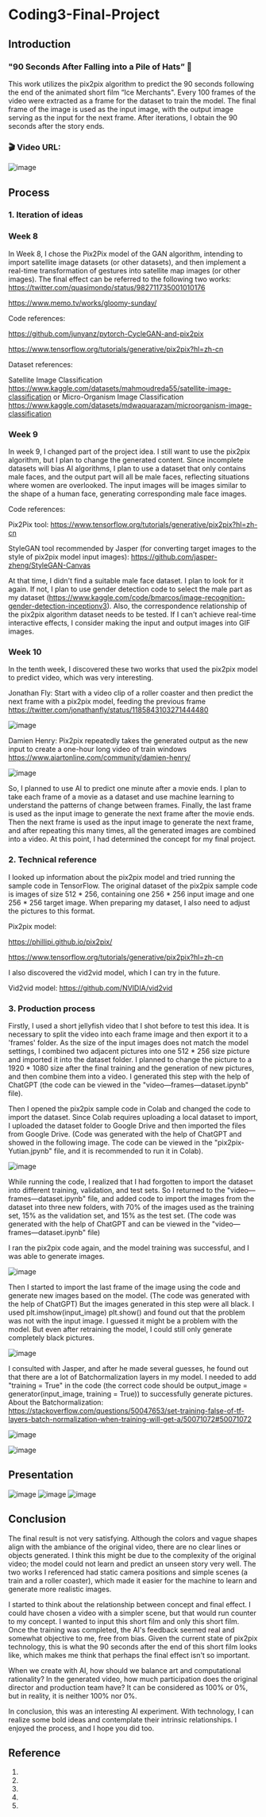 # Coding3-Final-Project

## Introduction
### "90 Seconds After Falling into a Pile of Hats” 🎩
This work utilizes the pix2pix algorithm to predict the 90 seconds following the end of the animated short film “Ice Merchants". Every 100 frames of the video were extracted as a frame for the dataset to train the model. The final frame of the image is used as the input image, with the output image serving as the input for the next frame. After iterations, I obtain the 90 seconds after the story ends.

### 🎬 Video URL: 

![image](https://github.com/YutianWeii/jpg/blob/main/%E6%88%AA%E5%B1%8F2023-06-15%2016.28.50.png)


## Process
### 1. Iteration of ideas
### Week 8
In Week 8, I chose the Pix2Pix model of the GAN algorithm, intending to import satellite image datasets (or other datasets), and then implement a real-time transformation of gestures into satellite map images (or other images).
The final effect can be referred to the following two works:
https://twitter.com/quasimondo/status/982711735001010176

https://www.memo.tv/works/gloomy-sunday/

Code references:

https://github.com/junyanz/pytorch-CycleGAN-and-pix2pix

https://www.tensorflow.org/tutorials/generative/pix2pix?hl=zh-cn

Dataset references:

Satellite Image Classification https://www.kaggle.com/datasets/mahmoudreda55/satellite-image-classification
or
Micro-Organism Image Classification https://www.kaggle.com/datasets/mdwaquarazam/microorganism-image-classification

### Week 9
In week 9, I changed part of the project idea. I still want to use the pix2pix algorithm, but I plan to change the generated content. Since incomplete datasets will bias AI algorithms, I plan to use a dataset that only contains male faces, and the output part will all be male faces, reflecting situations where women are overlooked. The input images will be images similar to the shape of a human face, generating corresponding male face images.

Code references:

Pix2Pix tool: https://www.tensorflow.org/tutorials/generative/pix2pix?hl=zh-cn

StyleGAN tool recommended by Jasper (for converting target images to the style of pix2pix model input images): https://github.com/jasper-zheng/StyleGAN-Canvas

At that time, I didn't find a suitable male face dataset. I plan to look for it again. If not, I plan to use gender detection code to select the male part as my dataset (https://www.kaggle.com/code/bmarcos/image-recognition-gender-detection-inceptionv3). Also, the correspondence relationship of the pix2pix algorithm dataset needs to be tested. If I can't achieve real-time interactive effects, I consider making the input and output images into GIF images.


### Week 10
In the tenth week, I discovered these two works that used the pix2pix model to predict video, which was very interesting.

Jonathan Fly: Start with a video clip of a roller coaster and then predict the next frame with a pix2pix model, feeding the previous frame
https://twitter.com/jonathanfly/status/1185843103271444480

![image](https://github.com/YutianWeii/jpg/blob/main/%E6%88%AA%E5%B1%8F2023-06-15%2017.55.24.png)

Damien Henry: Pix2pix repeatedly takes the generated output as the new input to create a one-hour long video of train windows
https://www.aiartonline.com/community/damien-henry/

![image](https://github.com/YutianWeii/jpg/blob/main/%E6%88%AA%E5%B1%8F2023-06-15%2017.55.12.png)

So, I planned to use AI to predict one minute after a movie ends. I plan to take each frame of a movie as a dataset and use machine learning to understand the patterns of change between frames. Finally, the last frame is used as the input image to generate the next frame after the movie ends. Then the next frame is used as the input image to generate the next frame, and after repeating this many times, all the generated images are combined into a video.
At this point, I had determined the concept for my final project.



### 2. Technical reference
I looked up information about the pix2pix model and tried running the sample code in TensorFlow. The original dataset of the pix2pix sample code is images of size 512 * 256, containing one 256 * 256 input image and one 256 * 256 target image. When preparing my dataset, I also need to adjust the pictures to this format.

Pix2pix model:

https://phillipi.github.io/pix2pix/

https://www.tensorflow.org/tutorials/generative/pix2pix?hl=zh-cn

I also discovered the vid2vid model, which I can try in the future.

Vid2vid model:
https://github.com/NVIDIA/vid2vid



### 3. Production process
Firstly, I used a short jellyfish video that I shot before to test this idea. It is necessary to split the video into each frame image and then export it to a 'frames' folder. As the size of the input images does not match the model settings, I combined two adjacent pictures into one 512 * 256 size picture and imported it into the dataset folder. I planned to change the picture to a 1920 * 1080 size after the final training and the generation of new pictures, and then combine them into a video. I generated this step with the help of ChatGPT (the code can be viewed in the "video—frames—dataset.ipynb" file).

Then I opened the pix2pix sample code in Colab and changed the code to import the dataset. Since Colab requires uploading a local dataset to import, I uploaded the dataset folder to Google Drive and then imported the files from Google Drive. (Code was generated with the help of ChatGPT and showed in the following image. The code can be viewed in the "pix2pix-Yutian.jpynb" file, and it is recommended to run it in Colab).

![image](https://github.com/YutianWeii/jpg/blob/main/%E6%88%AA%E5%B1%8F2023-06-15%2018.19.50.png)

While running the code, I realized that I had forgotten to import the dataset into different training, validation, and test sets. So I returned to the "video—frames—dataset.ipynb" file, and added code to import the images from the dataset into three new folders, with 70% of the images used as the training set, 15% as the validation set, and 15% as the test set. (The code was generated with the help of ChatGPT and can be viewed in the "video—frames—dataset.ipynb" file)

I ran the pix2pix code again, and the model training was successful, and I was able to generate images.

![image](https://github.com/YutianWeii/jpg/blob/main/%E6%88%AA%E5%B1%8F2023-06-15%2020.08.04.png)

Then I started to import the last frame of the image using the code and generate new images based on the model. (The code was generated with the help of ChatGPT) But the images generated in this step were all black. I used plt.imshow(input_image) plt.show() and found out that the problem was not with the input image. I guessed it might be a problem with the model. But even after retraining the model, I could still only generate completely black pictures. 

![image](https://github.com/YutianWeii/jpg/blob/main/%E6%88%AA%E5%B1%8F2023-06-15%2020.08.18.png)

I consulted with Jasper, and after he made several guesses, he found out that there are a lot of Batchormalization layers in my model. I needed to add "training = True" in the code (the correct code should be output_image = generator(input_image, training = True)) to successfully generate pictures.
About the Batchormalization: https://stackoverflow.com/questions/50047653/set-training-false-of-tf-layers-batch-normalization-when-training-will-get-a/50071072#50071072

![image](https://github.com/YutianWeii/jpg/blob/main/%E6%88%AA%E5%B1%8F2023-06-15%2020.17.49.png)


![image]()


## Presentation


![image]()
![image]()
![image]()


## Conclusion
The final result is not very satisfying. Although the colors and vague shapes align with the ambiance of the original video, there are no clear lines or objects generated. I think this might be due to the complexity of the original video; the model could not learn and predict an unseen story very well. The two works I referenced had static camera positions and simple scenes (a train and a roller coaster), which made it easier for the machine to learn and generate more realistic images.

I started to think about the relationship between concept and final effect. I could have chosen a video with a simpler scene, but that would run counter to my concept. I wanted to input this short film and only this short film. Once the training was completed, the AI's feedback seemed real and somewhat objective to me, free from bias. Given the current state of pix2pix technology, this is what the 90 seconds after the end of this short film looks like, which makes me think that perhaps the final effect isn't so important.

When we create with AI, how should we balance art and computational rationality? In the generated video, how much participation does the original director and production team have? It can be considered as 100% or 0%, but in reality, it is neither 100% nor 0%.

In conclusion, this was an interesting AI experiment. With technology, I can realize some bold ideas and contemplate their intrinsic relationships. I enjoyed the process, and I hope you did too.

## Reference
1.
2.
3.
4.
5.



